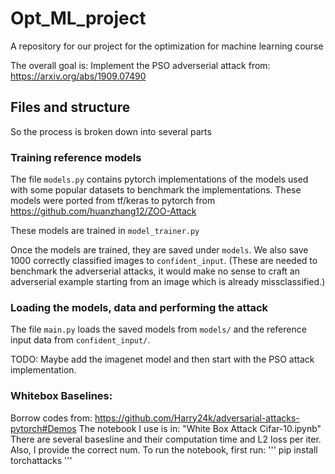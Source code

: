 # Opt_ML_project
A repository for our project for the optimization for machine learning course

The overall goal is: Implement the PSO adverserial attack from:
https://arxiv.org/abs/1909.07490

## Files and structure

So the process is broken down into several parts

### Training reference models

The file `models.py` contains pytorch implementations of the models used with some popular datasets to benchmark the implementations. These models were ported from tf/keras to pytorch from https://github.com/huanzhang12/ZOO-Attack

These models are trained in `model_trainer.py`

Once the models are trained, they are saved under `models`. We also save 1000 correctly classified images to `confident_input`.
(These are needed to benchmark the adverserial attacks, it would
make no sense to craft an adverserial example starting from an image which is already missclassified.)

### Loading the models, data and performing the attack

The file `main.py` loads the saved models from `models/` and the
reference input data from `confident_input/`.

TODO: Maybe add the imagenet model and then start with the PSO attack implementation.

### Whitebox Baselines:

Borrow codes from: https://github.com/Harry24k/adversarial-attacks-pytorch#Demos
The notebook I use is in: "White Box Attack Cifar-10.ipynb"
There are several basesline and their computation time and L2 loss per iter. Also, I provide the correct num.
To run the notebook, first run: 
'''
pip install torchattacks
'''